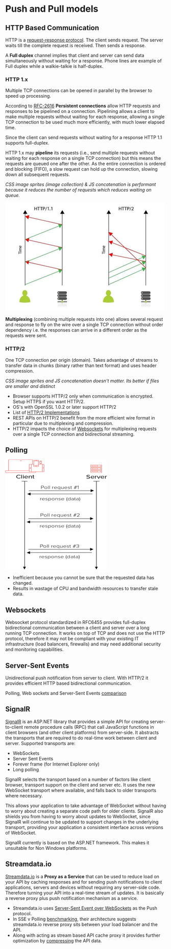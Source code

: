 # Push and Pull models

## HTTP Based Communication

HTTP is a [request-response protocol](https://twitter.com/kosamari/status/859958929484337152?lang=en). The client sends request. The server waits till the complete request is received. Then sends a response.

A **Full duplex** channel implies that client and server can send data simultaneously without waiting for a response. Phone lines are example of Full duplex while a walkie-talkie is half-duplex.

### HTTP 1.x

Multiple TCP connections can be opened in parallel by the browser to speed up processing.

According to [RFC-2616](http://www.ietf.org/rfc/rfc2616.txt) **Persistent connections** allow HTTP requests and responses to be pipelined on a connection. Pipelining allows a client to make multiple requests without waiting for each response, allowing a single TCP connection to be used much more efficiently, with much lower elapsed time.

Since the client can send requests without waiting for a response HTTP 1.1 supports full-duplex.

HTTP 1.x may **pipeline** its requests (i.e., send multiple requests without waiting for each response on a single TCP connection) but this means the requests are queued one after the other. As the entire connection is ordered and blocking (FIFO), a slow request can hold up the connection, slowing down all subsequent requests.

*CSS image sprites (image collection) & JS concatenation is performant because it reduces the number of requests which reduces waiting on queue.*

![http-v-HTTP/2.jpg](../Images/http-v-http2.jpg "Http v Http 2")

**Multiplexing** (combining multiple requests into one) allows several request and response to fly on the wire over a single TCP connection without order dependency i.e. the responses can arrive in a different order as the requests were sent.

### HTTP/2

One TCP connection per origin (domain). Takes advantage of streams to transfer data in chunks (binary rather than text format) and uses header compression.

*CSS image sprites and JS concatenation doesn't matter. Its better if files are smaller and distinct*

* Browser supports HTTP/2 only when communication is encrypted. Setup HTTPS if you want HTTP/2.
* OS's with OpenSSL 1.0.2 or later support HTTP/2
* List of [HTTP/2 Implementations](https://github.com/HTTP/2/HTTP/2-spec/wiki/Implementations)
* REST APIs on HTTP/2 benefit from the more efficient wire format in particular due to multiplexing and compression.
* HTTP/2 impacts the choice of [ Websockets](https://www.infoq.com/articles/websocket-and-HTTP/2-coexist) for multiplexing requests over a single TCP connection and bidirectional streaming.

## Polling

![polling.png](../Images/polling.png "Polling")

* Inefficient because you cannot be sure that the requested data has changed.
* Results in wastage of CPU and bandwidth resources to transfer stale data.

## Websockets

Websocket protocol standardized in RFC6455 provides full-duplex bidirectional communication between a client and server over a long running TCP connection. It works on top of TCP and does not use the HTTP protocol, therefore it may not be compliant with your existing IT infrastructure (load balancers, firewalls) and may need additional security and monitoring capabilities.

## Server-Sent Events

Unidirectional push notification from server to client. With HTTP/2 it provides efficient HTTP based bidirectional communication.

Polling, Web sockets and Server-Sent Events [comparison](https://stackoverflow.com/questions/11077857/what-are-long-polling-websockets-server-sent-events-sse-and-comet)

## SignalR

[SignalR](https://docs.microsoft.com/en-gb/aspnet/signalr/overview/getting-started/introduction-to-signalr) is an ASP.NET library that provides a simple API for creating server-to-client remote procedure calls (RPC) that call JavaScript functions in client browsers (and other client platforms) from server-side. It abstracts the transports that are required to do real-time work between client and server. Supported transports are:

* WebSockets
* Server Sent Events
* Forever frame (for Internet Explorer only)
* Long polling

SignalR selects the transport based on a number of factors like client browser, transport support on the client and server etc. It uses the new WebSocket transport where available, and falls back to older transports where necessary.

This allows your application to take advantage of WebSocket without having to worry about creating a separate code path for older clients. SignalR also shields you from having to worry about updates to WebSocket, since SignalR will continue to be updated to support changes in the underlying transport, providing your application a consistent interface across versions of WebSocket.

SignalR currently is based on the ASP.NET framework. This makes it unsuitable for Non Windows platforms.

## Streamdata.io

[Streamdata.io](https://streamdata.io) is a **Proxy as a Service** that can be used to reduce load on your API by caching responses and for sending push notifications to client applications, servers and devices without requiring any server-side code. Therefore turning your API into a real-time stream of updates. It is basically a reverse proxy plus push notification mechanism as a service.

* Streamdata.io uses [Server-Sent Event over WebSockets]((https://streamdata.io/blog/push-sse-vs-websockets/)) as the Push protocol.
* In SSE v Polling [benchmarking](http://streamdata.io/blog/benchmark-server-sent-events-versus-polling/), their architecture suggests streamdata.io reverse proxy sits between your load balancer and the API.
* Along with acting as stream based API cache proxy it provides further optimization by [compressing](http://streamdata.io/blog/add-compression-server-sent-events-undertow) the API data.